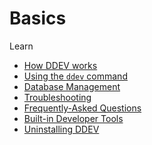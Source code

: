# Basics

Learn

* [How DDEV works](how-ddev-works.md)
* [Using the `ddev` command](cli-usage.md)
* [Database Management](database_management.md)
* [Troubleshooting](troubleshooting.md)
* [Frequently-Asked Questions](faq.md)
* [Built-in Developer Tools](developer-tools.md)
* [Uninstalling DDEV]()
